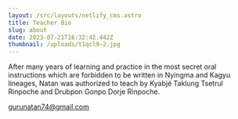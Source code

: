 ```yaml
---
layout: /src/layouts/netlify_cms.astro
title: Teacher Bio
slug: about
date: 2023-07-21T16:32:42.442Z
thumbnail: /uploads/t1qcl9~2.jpg
---
```

After many years of learning and practice in the most secret oral instructions which are forbidden to be written in Nyingma and Kagyu lineages, Natan was authorized to teach by Kyabjé Taklung Tsetrul Rinpoche and Drubpon Gonpo Dorje Rinpoche.  

<gurunatan74@gmail.com>